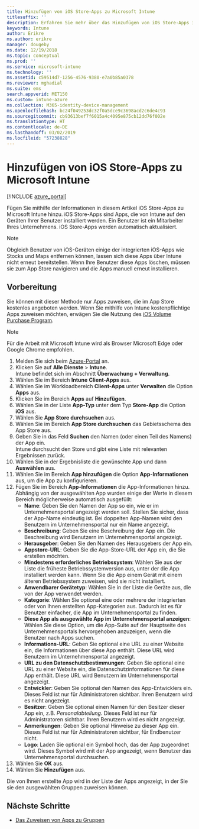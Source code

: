 ```yaml
---
title: Hinzufügen von iOS Store-Apps zu Microsoft Intune
titlesuffix: ''
description: Erfahren Sie mehr über das Hinzufügen von iOS Store-Apps in Microsoft Intune. Sie können mit dieser Methode Apps zuweisen, die im App Store kostenlos angeboten werden.
keywords: Intune
author: Erikre
ms.author: erikre
manager: dougeby
ms.date: 12/19/2018
ms.topic: conceptual
ms.prod: ''
ms.service: microsoft-intune
ms.technology: ''
ms.assetid: c59514d7-1256-4576-9380-e7a0b85a0378
ms.reviewer: mghadial
ms.suite: ems
search.appverid: MET150
ms.custom: intune-azure
ms.collection: M365-identity-device-management
ms.openlocfilehash: bc24f049253dc32f0a5dce9c3698acd2c6de4c93
ms.sourcegitcommit: cb93613bef7f6015a4c4095e875cb12dd76f002e
ms.translationtype: HT
ms.contentlocale: de-DE
ms.lasthandoff: 03/02/2019
ms.locfileid: "57238828"
---
```

# <a name="add-ios-store-apps-to-microsoft-intune"></a>Hinzufügen von iOS Store-Apps zu Microsoft Intune

[!INCLUDE [azure_portal](./includes/azure_portal.md)]

Fügen Sie mithilfe der Informationen in diesem Artikel iOS Store-Apps zu Microsoft Intune hinzu. iOS Store-Apps sind Apps, die von Intune auf den Geräten Ihrer Benutzer installiert werden. Ein Benutzer ist ein Mitarbeiter Ihres Unternehmens. iOS Store-Apps werden automatisch aktualisiert.

>[!NOTE]
>Obgleich Benutzer von iOS-Geräten einige der integrierten iOS-Apps wie Stocks und Maps entfernen können, lassen sich diese Apps über Intune nicht erneut bereitstellen. Wenn Ihre Benutzer diese Apps löschen, müssen sie zum App Store navigieren und die Apps manuell erneut installieren.

## <a name="before-you-start"></a>Vorbereitung

Sie können mit dieser Methode nur Apps zuweisen, die im App Store kostenlos angeboten werden. Wenn Sie mithilfe von Intune kostenpflichtige Apps zuweisen möchten, erwägen Sie die Nutzung des [iOS Volume Purchase Program](vpp-apps-ios.md).

>[!NOTE]
>Für die Arbeit mit Microsoft Intune wird als Browser Microsoft Edge oder Google Chrome empfohlen.

1. Melden Sie sich beim [Azure-Portal](https://portal.azure.com) an.
2. Klicken Sie auf **Alle Dienste** > **Intune**.  
    Intune befindet sich im Abschnitt **Überwachung + Verwaltung**.
3. Wählen Sie im Bereich **Intune** **Client-Apps** aus.
4. Wählen Sie im Workloadbereich **Client-Apps** unter **Verwalten** die Option **Apps** aus.
5. Klicken Sie im Bereich **Apps** auf **Hinzufügen**.
6. Wählen Sie in der Liste **App-Typ** unter dem Typ **Store-App** die Option **iOS** aus.
7. Wählen Sie **App Store durchsuchen** aus.
8. Wählen Sie im Bereich **App Store durchsuchen** das Gebietsschema des App Store aus.
9. Geben Sie in das Feld **Suchen** den Namen (oder einen Teil des Namens) der App ein.  
    Intune durchsucht den Store und gibt eine Liste mit relevanten Ergebnissen zurück.
10. Wählen Sie in der Ergebnisliste die gewünschte App und dann **Auswählen** aus.
11. Wählen Sie im Bereich **App hinzufügen** die Option **App-Informationen** aus, um die App zu konfigurieren.
12. Fügen Sie im Bereich **App-Informationen** die App-Informationen hinzu. Abhängig von der ausgewählten App wurden einige der Werte in diesem Bereich möglicherweise automatisch ausgefüllt:
    - **Name**: Geben Sie den Namen der App so ein, wie er im Unternehmensportal angezeigt werden soll. Stellen Sie sicher, dass der App-Name eindeutig ist. Bei doppelten App-Namen wird den Benutzern im Unternehmensportal nur ein Name angezeigt.
    - **Beschreibung**: Geben Sie eine Beschreibung der App ein. Die Beschreibung wird Benutzern im Unternehmensportal angezeigt.
    - **Herausgeber**: Geben Sie den Namen des Herausgebers der App ein.
    - **Appstore-URL**: Geben Sie die App-Store-URL der App ein, die Sie erstellen möchten.
    - **Mindestens erforderliches Betriebssystem**: Wählen Sie aus der Liste die früheste Betriebssystemversion aus, unter der die App installiert werden kann. Wenn Sie die App einem Gerät mit einem älteren Betriebssystem zuweisen, wird sie nicht installiert.
    - **Anwendbarer Gerätetyp**: Wählen Sie in der Liste die Geräte aus, die von der App verwendet werden.
    - **Kategorie**: Wählen Sie optional eine oder mehrere der integrierten oder von Ihnen erstellten App-Kategorien aus. Dadurch ist es für Benutzer einfacher, die App im Unternehmensportal zu finden.
    - **Diese App als ausgewählte App im Unternehmensportal anzeigen**: Wählen Sie diese Option, um die App-Suite auf der Hauptseite des Unternehmensportals hervorgehoben anzuzeigen, wenn die Benutzer nach Apps suchen.
    - **Informations-URL**: Geben Sie optional eine URL zu einer Website ein, die Informationen über diese App enthält. Diese URL wird Benutzern im Unternehmensportal angezeigt.
    - **URL zu den Datenschutzbestimmungen**: Geben Sie optional eine URL zu einer Website ein, die Datenschutzinformationen für diese App enthält. Diese URL wird Benutzern im Unternehmensportal angezeigt.
    - **Entwickler**: Geben Sie optional den Namen des App-Entwicklers ein. Dieses Feld ist nur für Administratoren sichtbar. Ihren Benutzern wird es nicht angezeigt.
    - **Besitzer**: Geben Sie optional einen Namen für den Besitzer dieser App ein, z.B. *Personalabteilung*. Dieses Feld ist nur für Administratoren sichtbar. Ihren Benutzern wird es nicht angezeigt.
    - **Anmerkungen**: Geben Sie optional Hinweise zu dieser App ein. Dieses Feld ist nur für Administratoren sichtbar, für Endbenutzer nicht.
    - **Logo**: Laden Sie optional ein Symbol hoch, das der App zugeordnet wird. Dieses Symbol wird mit der App angezeigt, wenn Benutzer das Unternehmensportal durchsuchen.
13. Wählen Sie **OK** aus.
14. Wählen Sie **Hinzufügen** aus.

Die von Ihnen erstellte App wird in der Liste der Apps angezeigt, in der Sie sie den ausgewählten Gruppen zuweisen können.

## <a name="next-steps"></a>Nächste Schritte

- [Das Zuweisen von Apps zu Gruppen](apps-deploy.md)
